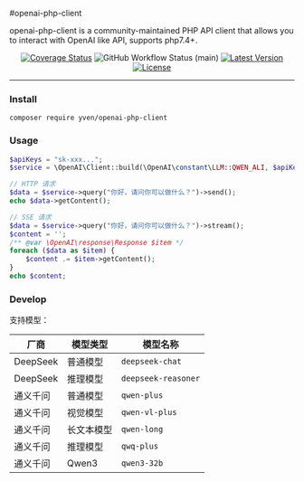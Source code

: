 #openai-php-client

openai-php-client is a community-maintained PHP API client that allows you to interact with OpenAI like API, supports php7.4+.

<p align="center">
<a href='https://coveralls.io/github/Yven/openai-php-client?branch=feature/cicd'><img src='https://coveralls.io/repos/github/Yven/openai-php-client/badge.svg?branch=feature/cicd' alt='Coverage Status' /></a>
<img alt="GitHub Workflow Status (main)" src="https://img.shields.io/github/actions/workflow/status/yven/openai-php-client/unit.yml?branch=main&label=tests&style=round-square">
<a href="https://packagist.org/packages/openai-php/client"><img alt="Latest Version" src="https://img.shields.io/packagist/v/yven/openai-php-client"></a>
<a href="https://packagist.org/packages/openai-php/client"><img alt="License" src="https://img.shields.io/github/license/yven/openai-php-client"></a>
</p>

---

### Install
```shell
composer require yven/openai-php-client
```

### Usage
```php
$apiKeys = "sk-xxx...";
$service = \OpenAI\Client::build(\OpenAI\constant\LLM::QWEN_ALI, $apiKeys);

// HTTP 请求
$data = $service->query("你好，请问你可以做什么？")->send();
echo $data->getContent();

// SSE 请求
$data = $service->query("你好，请问你可以做什么？")->stream();
$content = '';
/** @var \OpenAI\response\Response $item */
foreach ($data as $item) {
    $content .= $item->getContent();
}
echo $content;
```

### Develop
支持模型：

| 厂商       | 模型类型     | 模型名称          |
|------------|--------------|-------------------|
| DeepSeek   | 普通模型     | `deepseek-chat`   |
| DeepSeek   | 推理模型     | `deepseek-reasoner` |
| 通义千问   | 普通模型     | `qwen-plus`       |
| 通义千问   | 视觉模型     | `qwen-vl-plus`    |
| 通义千问   | 长文本模型   | `qwen-long`       |
| 通义千问   | 推理模型     | `qwq-plus`        |
| 通义千问   | Qwen3        | `qwen3-32b`       |
